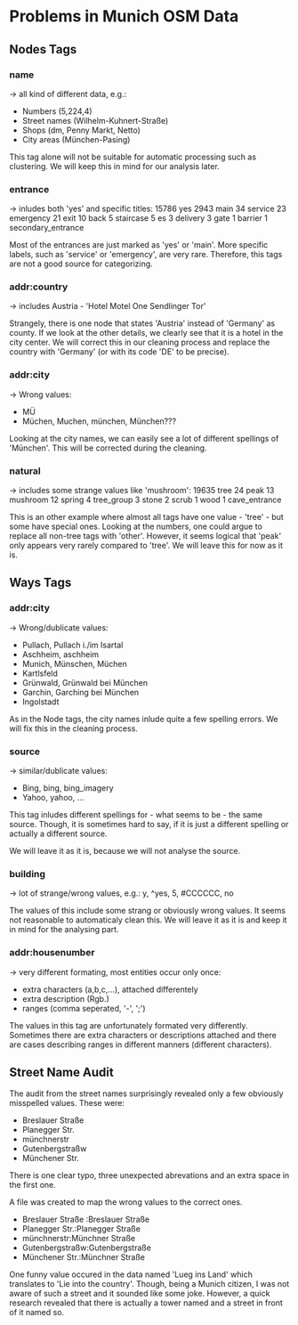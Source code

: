 # Problems in Munich OSM Data

## Nodes Tags

### name
-> all kind of different data, e.g.:
- Numbers (5,224,4)
- Street names (Wilhelm-Kuhnert-Straße)
- Shops (dm, Penny Markt, Netto)
- City areas (München-Pasing)

This tag alone will not be suitable for automatic processing such as clustering. We will keep this in mind for our analysis later.

### entrance
-> inludes both 'yes' and specific titles:
15786   yes
2943    main
34      service
23      emergency
21      exit
10      back
5       staircase
5       es
3       delivery
3       gate
1       barrier
1       secondary_entrance

Most of the entrances are just marked as 'yes' or 'main'. More specific labels, such as 'service' or 'emergency', are very rare. Therefore, this tags are not a good source for categorizing.

### addr:country
-> includes Austria - 'Hotel Motel One Sendlinger Tor'

Strangely, there is one node that states 'Austria' instead of 'Germany' as county. If we look at the other details, we clearly see that it is a hotel in the city center. We will correct this in our cleaning process and replace the country with 'Germany' (or with its code 'DE' to be precise).

### addr:city
-> Wrong values:
- MÜ
- Müchen, Muchen, münchen, München???

Looking at the city names, we can easily see a lot of different spellings of 'München'. This will be corrected during the cleaning.

### natural
-> includes some strange values like 'mushroom':
19635   tree
24      peak
13      mushroom
12      spring
4       tree_group
3       stone
2       scrub
1       wood
1       cave_entrance

This is an other example where almost all tags have one value - 'tree' - but some have special ones. Looking at the numbers, one could argue to replace all non-tree tags with 'other'. However, it seems logical that 'peak' only appears very rarely compared to 'tree'. We will leave this for now as it is.


## Ways Tags

### addr:city
-> Wrong/dublicate values:
- Pullach, Pullach i./im Isartal
- Aschheim, aschheim
- Munich, Münschen, Müchen
- Kartlsfeld
- Grünwald, Grünwald bei München
- Garchin, Garching bei München
- Ingolstadt

As in the Node tags, the city names inlude quite a few spelling errors. We will fix this in the cleaning process.

### source
-> similar/dublicate values:
- Bing, bing, bing_imagery
- Yahoo, yahoo, ...

This tag inludes different spellings for - what seems to be - the same source. Though, it is sometimes hard to say, if it is just a different spelling or actually a different source.

We will leave it as it is, because we will not analyse the source.

### building
-> lot of strange/wrong values, e.g.:
y, ^yes, 5, #CCCCCC, no

The values of this include some strang or obviously wrong values. It seems not reasonable to automaticaly clean this. We will leave it as it is and keep it in mind for the analysing part.

### addr:housenumber
-> very different formating, most entities occur only once:
- extra characters (a,b,c,...), attached differentely
- extra description (Rgb.)
- ranges (comma seperated, '-', ';')

The values in this tag are unfortunately formated very differently. Sometimes there are extra characters or descriptions attached and there are cases describing ranges in different manners (different characters).
    

## Street Name Audit

The audit from the street names surprisingly revealed only a few obviously misspelled values. These were:

- Breslauer Straße 
- Planegger Str.
- münchnerstr
- Gutenbergstraßw
- Münchener Str.

There is one clear typo, three unexpected abrevations and an extra space in the first one. 

A file was created to map the wrong values to the correct ones.

- Breslauer Straße :Breslauer Straße
- Planegger Str.:Planegger Straße
- münchnerstr:Münchner Straße
- Gutenbergstraßw:Gutenbergstraße
- Münchener Str.:Münchner Straße

One funny value occured in the data named 'Lueg ins Land' which translates to 'Lie into the country'. Though, being a Munich citizen, I was not aware of such a street and it sounded like some joke. However, a quick research revealed that there is actually a tower named and a street in front of it named so.
